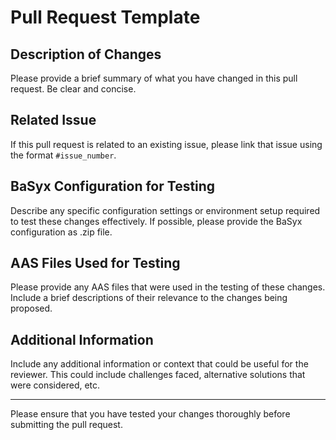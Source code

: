 # Pull Request Template

## Description of Changes

Please provide a brief summary of what you have changed in this pull request. Be clear and concise.

## Related Issue

If this pull request is related to an existing issue, please link that issue using the format `#issue_number`.

## BaSyx Configuration for Testing

Describe any specific configuration settings or environment setup required to test these changes effectively. If possible, please provide the BaSyx configuration as .zip file.

## AAS Files Used for Testing

Please provide any AAS files that were used in the testing of these changes. Include a brief descriptions of their relevance to the changes being proposed.

## Additional Information

Include any additional information or context that could be useful for the reviewer. This could include challenges faced, alternative solutions that were considered, etc.

---

Please ensure that you have tested your changes thoroughly before submitting the pull request.
